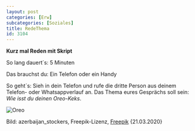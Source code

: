 ```yaml
---
layout: post
categories: [Erw]
subcategories: [Soziales]
title: RedeThema
id: 3104
---
```

**Kurz mal Reden mit Skript**

So lang dauert´s: 5 Minuten

Das brauchst du:  Ein Telefon oder ein Handy

So geht´s: Sieh in dein Telefon und rufe die dritte Person aus deinem Telefon- oder Whatsappverlauf an.
Das Thema eures Gesprächs soll sein: *Wie isst du deinen Oreo-Keks*.

![Oreo](https://image.freepik.com/fotos-kostenlos/ein-stueck-oreo-kuchen-mit-einem-oreo-keks-auf-der-oberseite-und-einer-tasse-tee_114579-1797.jpg)

Bild: azerbaijan_stockers, Freepik-Lizenz, [Freepik](https://de.freepik.com/fotos-kostenlos/ein-stueck-oreo-kuchen-mit-einem-oreo-keks-auf-der-oberseite-und-einer-tasse-tee_5448443.htm#page=1&query=oreokeks&position=1) {21.03.2020}
